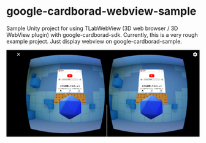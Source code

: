 # google-cardborad-webview-sample

Sample Unity project for using TLabWebView (3D web browser / 3D WebView plugin) with google-cardborad-sdk. Currently, this is a very rough example project. Just display webview on google-cardborad-sample.

<img src="Media/screenshot.png"></img>
